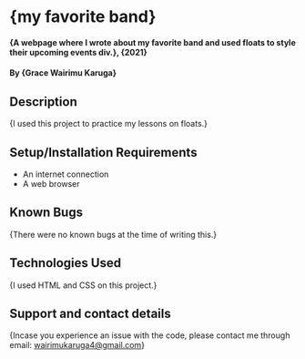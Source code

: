 # {my favorite band}

#### {A webpage where I wrote about my favorite band and used floats to style their upcoming events div.}, {2021}

#### By **{Grace Wairimu Karuga}**

## Description

{I used this project to practice my lessons on floats.}

## Setup/Installation Requirements

- An internet connection
- A web browser

## Known Bugs

{There were no known bugs at the time of writing this.}

## Technologies Used

{I used HTML and CSS on this project.}

## Support and contact details

{Incase you experience an issue with the code, please contact me through email: wairimukaruga4@gmail.com}
